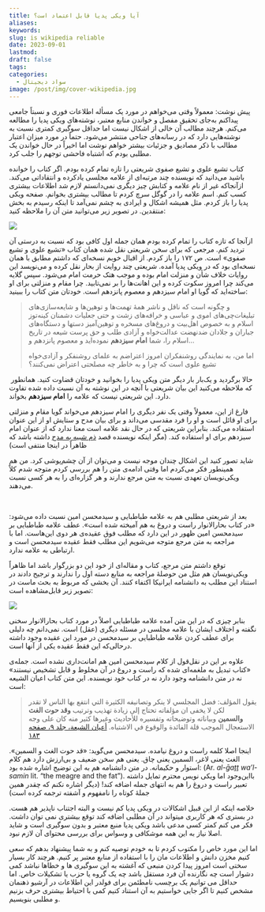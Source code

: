 ```yaml
---
title: آیا ویکی پدیا قابل اعتماد است؟
aliases: 
keywords: 
slug: is wikipedia reliable
date: 2023-09-01
lastmod: 
draft: false
tags: 
categories:
  - سواد دیجیتال
image: /post/img/cover-wikipedia.jpg
---
```

پیش نوشت: معمولاً وقتی می‌خواهم در مورد یک مسأله اطلاعات فوری و نسبتاً جامعی پیداکنم به‌جای تحقیق مفصل و خواندن منابع معتبر، نوشته‌های ویکی‌ پدیا را مطالعه می‌کنم. هرچند مطالب آن خالی از اشکال نیست اما حداقل سوگیری کمتری نسبت به نوشته‌هایی دارد که در رسانه‌های جناحی منتشر می‌شود. حتماً در مورد میزان اعتبار مطالب با ذکر مصادیق و جزئیات بیشتر خواهم نوشت اما اخیراً در حال خواندن یک مطلبی بودم که اشتباه فاحشی توجهم را جلب کرد. 

کتاب تشیع علوی و تشیع صفوی شریعتی را تازه تمام کرده بودم. اگر کتاب را خوانده باشید می‌دانید که نویسنده چند مرتبه‌ای از علامه مجلسی یادکرده و انتقاداتی می‌کند. ازآنجاکه غیر از نام علامه و کتابش چیز دیگری نمی‌دانستم لازم شد اطلاعات بیشتری کسب کنم. اسم علامه را در گوگل سرچ کردم تا مطالب بیشتری بخوانم. صفحه ویکی‌ پدیا را باز کردم. مثل همیشه اشکال و ایرادی به چشم نمی‌آمد تا اینکه رسیدم به بخش منتقدین. در تصویر زیر می‌توانید متن آن را ملاحظه کنید:

![](/post/img/wikipedia2.jpg)

ازآنجا که تازه کتاب را تمام کرده بودم همان جمله اول کافی بود که نسبت به درستی آن تردید کنم. مرجعی که برای سخن شریعتی نقل شده همان کتاب «تشیع علوی و تشیع صفوی» است. ص ۱۷۲ را باز کردم. از اقبال خوبم نسخه‌ای که داشتم مطابق با همان نسخه‌ای بود که در ویکی‌ پدیا آمده. شریعتی چند روایت از بحار نقل کرده و می‌نویسد این روایات خلاف شأن و منزلت امام بوده و موجب هتک حرمت امام می‌شود. سپس گلایه می‌کند چرا امروز سکوت کرده و این اهانت‌ها را بر نمی‌تابید. چرا مقام و منزلتی برای او ساخته‌اید که گویا او امام سیزدهم و معصوم پانزدهم است. خودتان متن کتاب را ببینید:

> و چگونه است که ناقل و ناشر همۀ تهمت‌ها و توهین‌ها و شایعه‌سازی‌های تبلیغات‌چی‌های اموی و عباسی و خرافه‌های زشت و حتی جعلیات دشمنان کینه‌توز اسلام و به خصوص اهل‌بیت و دروغ‌های مسخره و توهین‌آمیز دستها و دستگاه‌های جباران و جلادان ضدنهضت عدالت‌خواه و آزادی طلب و حق پرست شیعه در تاریخ اسلام را، شما **امام سیزدهم** نموده‌اید و معصوم پانزدهم و…
> 
> اما من، به نمایندگی روشنفکران امروز اعتراضم به علمای روشنفکر و آزادی‌خواه تشیع علوی است که چرا و به خاطر چه مصلحتی اعتراض نمی‌کنند؟

 حالا برگردید و یک‌بار بار دیگر متن ویکی‌ پدیا را بخوانید و خودتان قضاوت کنید. همانطور که ملاحظه می‌کنید این بیان شریعتی با آنچه در این نوشته به آن نسبت داده شده تفاوت دارد. این شریعتی نیست که علامه را **امام سیزدهم** بخواند.

فارغ از این، معمولاً وقتی یک نفر دیگری را امام سیزدهم می‌خواند گویا مقام و منزلتی برای او قائل است و او را فرد مقدسی می‌داند و برای بیان مدح و ستایش او از این عنوان استفاده می‌کند. بنابراین شریعتی که در حال نقد علامه است معنا ندارد که از عنوان امام سیزدهم برای او استفاده کند. (مگر اینکه نویسنده قصد [ذم شبیه به مدح](https://fa.wikifeqh.ir/%D8%B0%D9%85_%D8%B4%D8%A8%DB%8C%D9%87_%D8%A8%D9%87_%D9%85%D8%AF%D8%AD#:~:text=%DB%B2%20%2D%20%D8%B0%D9%85%20%D8%B4%D8%A8%DB%8C%D9%87%20%D8%A8%D9%87%20%D9%85%D8%AF%D8%AD%20%D8%AF%D8%B1%20%D8%A8%D8%AF%DB%8C%D8%B9,-%5B%D9%88%DB%8C%D8%B1%D8%A7%DB%8C%D8%B4%5D&text=%D8%AF%D8%B1%20%D8%A7%D8%B5%D8%B7%D9%84%D8%A7%D8%AD%20%D8%A8%D8%AF%DB%8C%D8%B9%20%D8%A2%D9%86%20%D8%A7%D8%B3%D8%AA,%D9%86%D9%85%D8%A7%DB%8C%D8%AF%D8%8C%20%D9%88%D9%84%DB%8C%20%D8%A8%D8%A7%D8%B7%D9%86%D8%B4%20%D9%82%D8%AF%D8%AD%20%D8%A8%D8%A7%D8%B4%D8%AF.) داشته باشد که ظاهراً در اینجا منتفی است)


شاید تصور کنید این اشکال چندان موجه نیست و می‌توان از آن چشم‌پوشی کرد. من هم همینطور فکر می‌کردم اما وقتی ادامه‌ی متن را هم بررسی کردم متوجه شدم کلاً ویکی‌نویسان تعهدی نسبت به متن مرجع ندارند و هر گزاره‌ای را به هر کسی نسبت می‌دهند.

‌

بعد از شریعتی مطلبی هم به علامه طباطبایی و سیدمحسن امین نسبت داده می‌شود: «در کتاب بحارالانوار راست و دروغ به هم آمیخته شده است». عطف علامه طباطبایی بر سیدمحسن امین ظهور در این دارد که مطلب فوق عقیده‌ی هر دوی این‌هاست. اما با مراجعه به متن مرجع متوجه می‌شویم این مطلب فقط عقیده سیدمحسن است و ارتباطی به علامه ندارد.

توقع داشتم متن مرجع، کتاب و مقاله‌ای از خود این دو بزرگوار باشد اما ظاهراً ویکی‌نویسان هم مثل من حوصلۀ مراجعه به منابع دسته اول را ندارند و ترجیح دادند در استناد این مطلب به دانشنامه ایرانیکا اکتفاء کنند. آن بخشی که مربوط به بحث ماست در تصویر زیر قابل‌مشاهده است:

![](/post/img/iranica.jpg)


بنابر چیزی که در این متن آمده علامه طباطبایی اصلاً در مورد کتاب بحارالانوار سخنی نگفته‌ و اختلاف ایشان با علامه مجلسی در مسئله دیگری (عقل) است. نمی‌دانم چه دلیلی برای عطف کردن علامه طباطبایی بر سیدمحسن در مورد این عقیده وجود داشته درحالی‌که این فقط عقیده یکی از آنها است.

علاوه بر این در نقل‌قول از کلام سیدمحسن امین هم امانت‌داری نشده است. جمله‌ی «کتاب تبدیل به ملغمه‌ای شده که راست و دروغ در آن مخلوط و قابل تشخیص نیستند» نه در متن دانشنامه وجود دارد نه در کتاب خود نویسنده. این متن کتاب اعیان الشیعه است:

> يقول المؤلف: فضل المجلسي لا ينكر وتصانيفه الكثيرة التي انتفع بها الناس لا تقدر لكن لا يخفى ان مؤلفاته تحتاج إلى زيادة تهذيب وترتيب **وقد حوت الغث والسمين** وبياناته وتوضيحاته وتفسيره للأحاديث وغيرها كثير منه كان على وجه الاستعجال الموجب قلة الفائدة والوقوع في الاشتباه. [‌أعيان الشيعة، جلد ۹، صفحه ۱۸۳](https://lib.eshia.ir/71735/9/183)
> 

اینجا اصلا کلمه راست و دروغ نیامده. سیدمحسن می‌گوید: «قد حوت الغث و السمین». الغث یعنی لاغر، السمین یعنی چاق. یعنی هم سخن ضعیف و بی‌ارزش دارد هم کلام استوار و حکیمانه. در متن دانشنامه هم به این توضیح اشاره شده بود: (Ar. _al-ḡaṯṯ wa’l-samin_ lit. “the meagre and the fat”). بااین‌وجود اما ویکی نویس محترم تمایل داشته تعبیر راست و دروغ را هم به انتهای جمله اضافه کند! (دیگر اشاره نکنم که چقدر همین جملۀ کوتاه را نامفهوم و آشفته ترجمه کرده است)

خلاصه اینکه از این قبیل اشکالات در ویکی پدیا کم نیست و البته اجتناب ناپذیر هم هست. در بستری که هر کاربری میتواند در آن مطلبی اضافه کند توقع بیشتری نمی توان داشت. فکر می کنم کمتر کسی مدعی باشد ویکی پدیا منبع معتبر و بدون سوگیری است و شاید اصلا نیاز به این همه موشکافی و وسواس برای بررسی محتوای آن لازم نبود.

اما این مورد خاص را مکتوب کردم تا به خودم توصیه کنم و به شما پیشنهاد بدهم که سعی کنیم مخزن دانش و اطلاعات مان را با استفاده از منابع معتبر پر کنیم. هرچند کار بسیار سختی است امروز پیدا کردن منبعی که آغشته به این سوگیری ها و خطاها نباشد کمی دشوار است چه نگارنده آن فرد مستقل باشد چه یک گروه یا حزب یا تشکیلات خاص. اما حداقل می توانیم یک برچسب نامطئمن برای فولدر این اطلاعات در آرشیو ذهنمان مشخص کنیم تا اگر جایی خواستیم به آن استناد کنیم کمی با احتیاط بیشتری حرف بزنیم و مطلبی بنویسیم.
###### ‌

‌

